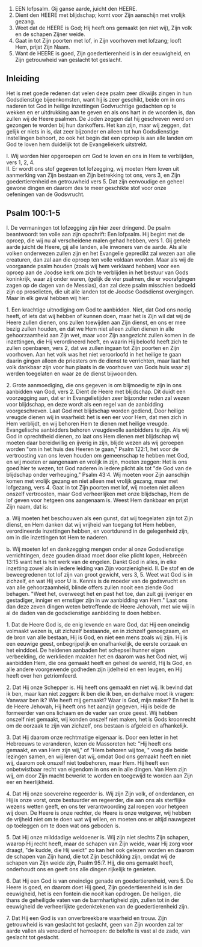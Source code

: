 1. EEN lofpsalm. Gij ganse aarde, juicht den HEERE.
2. Dient den HEERE met blijdschap; komt voor Zijn aanschijn met vrolijk gezang.
3. Weet dat de HEERE is God; Hij heeft ons gemaakt (en niet wij), Zijn volk en de schapen Zijner weide.
4. Gaat in tot Zijn poorten met lof, in Zijn voorhoven met lofzang; looft Hem, prijst Zijn Naam.
5. Want de HEERE is goed, Zijn goedertierenheid is in der eeuwigheid, en Zijn getrouwheid van geslacht tot geslacht.

## Inleiding
Het is met goede redenen dat velen deze psalm zeer dikwijls zingen in hun Godsdienstige bijeenkomsten, want hij is zeer geschikt, beide om in ons naderen tot God in heilige inzettingen Godvruchtige gedachten op te wekken en er uitdrukking aan te geven en als ons hart in de woorden is, dan zullen wij de Heere psalmen. De Joden zeggen dat hij geschreven werd om gezongen te worden bij hun dankoffers. Het kan zijn, maar wij zeggen, dat gelijk er niets in is, dat zeer bijzonder en alleen tot hun Godsdienstige instellingen behoort, zo ook het begin dat een oproep is aan alle landen om God te loven hem duidelijk tot de Evangeliekerk uitstrekt.

I. Wij worden hier opgeroepen om God te loven en ons in Hem te verblijden, vers 1, 2, 4.  
II. Er wordt ons stof gegeven tot lofzegging, wij moeten Hem loven uit aanmerking van Zijn bestaan en Zijn betrekking tot ons, vers 3, en Zijn goedertierenheid en getrouwheid vers 5. Dat zijn eenvoudige en geheel gewone dingen en daarom des te meer geschikte stof voor onze oefeningen van de Godsvrucht. 

## Psalm 100:1-5 
I. De vermaningen tot lofzegging zijn hier zeer dringend. De psalm beantwoordt ten volle aan zijn opschrift: Een lofpsalm. Hij begint met de oproep, die wij nu al verscheidene malen gehad hebben, vers 1. Gij gehele aarde juicht de Heere, gij alle landen, alle inwoners van de aarde. Als alle volken onderwezen zullen zijn en het Evangelie gepredikt zal wezen aan alle creaturen, dan zal aan die oproep ten volle voldaan worden. Maar als wij de voorgaande psalm houden (zoals wij hem verklaard hebben) voor een oproep aan de Joodse kerk om zich te verblijden in het bestuur van Gods koninkrijk, waar zij onder waren, (gelijk de vier psalmen, die er voorafgingen zagen op de dagen van de Messias), dan zal deze psalm misschien bedoeld zijn op proselieten, die uit alle landen tot de Joodse Godsdienst overgingen. 
Maar in elk geval hebben wij hier:

1\. Een krachtige uitnodiging om God te aanbidden. Niet, dat God ons nodig heeft, of iets dat wij hebben of kunnen doen, maar het is Zijn wil dat wij de Heere zullen dienen, ons zullen toewijden aan Zijn dienst, en ons er mee bezig zullen houden, en dat we Hem niet alleen zullen dienen in alle gehoorzaamheid aan Zijn wet, maar voor Zijn aangezicht zullen komen in de inzettingen, die Hij verordineerd heeft, en waarin Hij beloofd heeft zich te zullen openbaren, vers 2, dat we zullen ingaan tot Zijn poorten en Zijn voorhoven. Aan het volk was het niet veroorloofd in het heilige te gaan daarin gingen alleen de priesters om de dienst te verrichten, maar laat het volk dankbaar zijn voor hun plaats in de voorhoven van Gods huis waar zij werden toegelaten en waar ze de dienst bijwoonden.

2\. Grote aanmoediging, die ons gegeven is om blijmoedig te zijn in ons aanbidden van God, vers 2. Dient de Heere met blijdschap. Dit duidt een voorzegging aan, dat er in Evangelietijden zeer bijzonder reden zal wezen voor blijdschap, en deze wordt als een regel van de aanbidding voorgeschreven. Laat God met blijdschap worden gediend, Door heilige vreugde dienen wij in waarheid: het is een eer voor Hem, dat men zich in Hem verblijdt, en wij behoren Hem te dienen met heilige vreugde. Evangelische aanbidders behoren vreugdevolle aanbidders te zijn. Als wij God in oprechtheid dienen, zo laat ons Hem dienen met blijdschap wij moeten daar bereidwillig en ijverig in zijn, blijde wezen als wij geroepen worden "om in het huis des Heeren te gaan," Psalm 122:1, het voor de vertroosting van ons leven houden om gemeenschap te hebben met God, en wij moeten er aangenaam en vrolijk in zijn, moeten zeggen: Het is ons goed hier te wezen, tot God naderen in iedere plicht als tot "de God van de blijdschap onder verheuging," Psalm 43:4. Wij moeten voor Zijn aanschijn komen met vrolijk gezang en niet alleen met vrolijk gezang, maar met lofgezang, vers 4. Gaat in tot Zijn poorten met lof, wij moeten niet alleen onszelf vertroosten, maar God verheerlijken met onze blijdschap, Hem de lof geven voor hetgeen ons aangenaam is. 
Weest Hem dankbaar en prijst Zijn naam, dat is: 

a. Wij moeten het beschouwen als een gunst, dat wij toegelaten zijn tot Zijn dienst, en Hem danken dat wij vrijheid van toegang tot Hem hebben, verordineerde inzettingen hebben, en voortdurend in de gelegenheid zijn, om in die inzettingen tot Hem te naderen.

b. Wij moeten lof en dankzegging mengen onder al onze Godsdienstige verrichtingen, deze gouden draad moet door elke plicht lopen, Hebreeën 13:15 want het is het werk van de engelen. Dankt God in alles, in elke inzetting zowel als in iedere leiding van Zijn voorzienigheid. II. De stof en de beweegredenen tot lof zijn van groot gewicht, vers 3, 5. Weet wat God is in zichzelf, en wat Hij voor U is. Kennis is de moeder van de godsvrucht en van alle gehoorzaamheid, blinde offers zullen nooit een ziende God behagen. "Weet het, overweegt het en past het toe, dan zult gij ijveriger en gestadiger, inniger en ernstiger zijn in uw aanbidding van Hem." 
Laat ons dan deze zeven dingen weten betreffende de Heere Jehovah, met wie wij in al de daden van de godsdienstige aanbidding te doen hebben.

1\. Dat de Heere God is, de enig levende en ware God, dat Hij een oneindig volmaakt wezen is, uit zichzelf bestaande, en in zichzelf genoegzaam, en de bron van alle bestaan, Hij is God, en niet een mens zoals wij zijn. Hij is een eeuwige geest, onbegrijpelijk en onafhankelijk, de eerste oorzaak en het einddoel. De heidenen aanbaden het schepsel hunner eigen verbeelding, de werklieden maakten het en daarom was het God niet, wij aanbidden Hem, die ons gemaakt heeft en geheel de wereld, Hij Is God, en alle andere voorgewende godheden zijn ijdelheid en een leugen, en Hij heeft over hen getriomfeerd.

2\. Dat Hij onze Schepper is. Hij heeft ons gemaakt en niet wij. Ik bevind dat ik ben, maar kan niet zeggen: ik ben die ik ben, en derhalve moet ik vragen: Vanwaar ben ik? Wie heeft mij gemaakt? Waar is God, mijn maker? En het is de Heere Jehovah, Hij heeft ons het aanzijn gegeven, Hij is beide de formeerder van ons lichaam en de vader van onze geest. Wij hebben onszelf niet gemaakt, wij konden onszelf niet maken, het is Gods kroonrecht om de oorzaak te zijn van zichzelf, ons bestaan is afgeleid en afhankelijk.

3\. Dat Hij daarom onze rechtmatige eigenaar is. Door een letter in het Hebreeuws te veranderen, lezen de Massoreten het: "Hij heeft ons gemaakt, en van Hem zijn wij," of "Hem behoren wij toe, " voeg die beide lezingen samen, en wij leren dat wij, omdat God ons gemaakt heeft en niet wij, daarom ook onszelf niet toebehoren, maar Hem. Hij heeft een onbetwistbaar recht van eigendom in ons en in alle dingen. Van Hem zijn wij, om door Zijn macht bewerkt te worden en toegewijd te worden aan Zijn eer en heerlijkheid.

4\. Dat Hij onze soevereine regeerder is. Wij zijn Zijn volk, of onderdanen, en Hij is onze vorst, onze bestuurder en regeerder, die aan ons als sterflijke wezens wetten geeft, en ons ter verantwoording zal roepen voor hetgeen wij doen. De Heere is onze rechter, de Heere is onze wetgever, wij hebben de vrijheid niet om te doen wat wij willen, en moeten ons er altijd nauwgezet op toeleggen om te doen wat ons geboden is.

5\. Dat Hij onze milddadige weldoener is. Wij zijn niet slechts Zijn schapen, waarop Hij recht heeft, maar de schapen van Zijn weide, waar Hij zorg voor draagt, "de kudde, die Hij weidt" zo kan het ook gelezen worden en daarom de schapen van Zijn hand, die tot Zijn beschikking zijn, omdat wij de schapen van Zijn weide zijn, Psalm 95:7. Hij, die ons gemaakt heeft, onderhoudt ons en geeft ons alle dingen rijkelijk te genieten.

6\. Dat Hij een God is van oneindige genade en goedertierenheid, vers 5. De Heere is goed, en daarom doet Hij goed, Zijn goedertierenheid is in der eeuwigheid, het is een fontein die nooit kan opdrogen. De heiligen, die thans de geheiligde vaten van de barmhartigheid zijn, zullen tot in der eeuwigheid de verheerlijkte gedenktekenen van de goedertierenheid zijn. 

7\. Dat Hij een God is van onverbreekbare waarheid en trouw. Zijn getrouwheid is van geslacht tot geslacht, geen van Zijn woorden zal ter aarde vallen als verouderd of herroepen: de belofte is vast al de zade, van geslacht tot geslacht.

